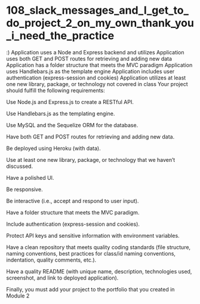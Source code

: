 # 108_slack_messages_and_I_get_to_do_project_2_on_my_own_thank_you_i_need_the_practice
:)
Application uses a Node and Express backend and utilizes 
Application uses both GET and POST routes for retrieving and adding new data
Application has a folder structure that meets the MVC paradigm 
Application uses Handlebars.js as the template engine
Application includes user authentication (express-session and cookies)
Application utilizes at least one new library, package, or technology not covered in class
Your project should fulfill the following requirements:

Use Node.js and Express.js to create a RESTful API.

Use Handlebars.js as the templating engine.

Use MySQL and the Sequelize ORM for the database.

Have both GET and POST routes for retrieving and adding new data.

Be deployed using Heroku (with data).

Use at least one new library, package, or technology that we haven’t discussed.

Have a polished UI.

Be responsive.

Be interactive (i.e., accept and respond to user input).

Have a folder structure that meets the MVC paradigm.

Include authentication (express-session and cookies).

Protect API keys and sensitive information with environment variables.

Have a clean repository that meets quality coding standards (file structure, naming conventions, best practices for class/id naming conventions, indentation, quality comments, etc.).

Have a quality README (with unique name, description, technologies used, screenshot, and link to deployed application).

Finally, you must add your project to the portfolio that you created in Module 2